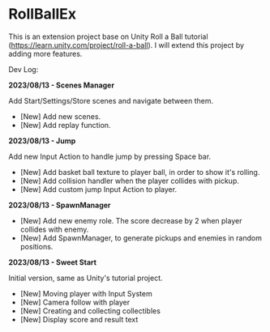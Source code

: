 # RollBallEx

This is an extension project base on Unity Roll a Ball tutorial (https://learn.unity.com/project/roll-a-ball). I will extend this project by adding more features.

Dev Log:

**2023/08/13 - Scenes Manager**

Add Start/Settings/Store scenes and navigate between them.

* [New] Add new scenes.
* [New] Add replay function.



**2023/08/13 - Jump**

Add new Input Action to handle jump by pressing Space bar.

* [New] Add basket ball texture to player ball, in order to show it's rolling.
* [New] Add collision handler when the player collides with pickup.
* [New] Add custom jump Input Action to player.



**2023/08/13 - SpawnManager**

* [New] Add new enemy role. The score decrease by 2 when player collides with enemy.
* [New] Add SpawnManager, to generate pickups and enemies in random positions.



**2023/08/13 - Sweet Start**

Initial version, same as Unity's tutorial project.
* [New] Moving player with Input System
* [New] Camera follow with player
* [New] Creating and collecting collectibles
* [New] Display score and result text

